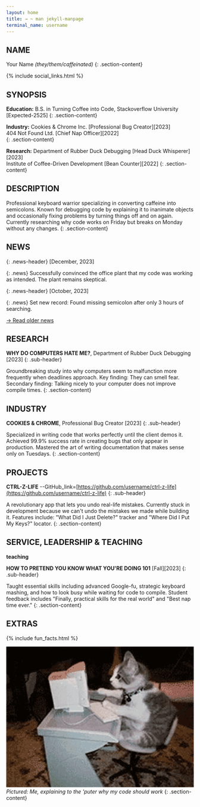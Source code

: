 ```yaml
---
layout: home
title: → ~ man jekyll-manpage
terminal_name: username
---
```


## NAME

Your Name *(they/them/caffeinated)*
{: .section-content}

{% include social_links.html %}

## SYNOPSIS

**Education:** B.S. in Turning Coffee into Code, Stackoverflow University [Expected-2525]
{: .section-content}

**Industry:**
Cookies & Chrome Inc. [Professional Bug Creator][2023]   
404 Not Found Ltd. [Chief Nap Officer][2022]   
{: .section-content}

**Research:**
Department of Rubber Duck Debugging [Head Duck Whisperer][2023]   
Institute of Coffee-Driven Development [Bean Counter][2022]
{: .section-content}

## DESCRIPTION

Professional keyboard warrior specializing in converting caffeine into semicolons. Known for debugging code by explaining it to inanimate objects and occasionally fixing problems by turning things off and on again. Currently researching why code works on Friday but breaks on Monday without any changes.
{: .section-content}

## NEWS

{: .news-header}
[December, 2023]

{: .news}
Successfully convinced the office plant that my code was working as intended. The plant remains skeptical.

{: .news-header}
[October, 2023]

{: .news}
Set new record: Found missing semicolon after only 3 hours of searching.


[→ Read older news](/news-archive)

## RESEARCH

**WHY DO COMPUTERS HATE ME?**, Department of Rubber Duck Debugging [2023]
{: .sub-header}

Groundbreaking study into why computers seem to malfunction more frequently when deadlines approach. Key finding: They can smell fear. Secondary finding: Talking nicely to your computer does not improve compile times.
{: .section-content}

## INDUSTRY

**COOKIES & CHROME**, Professional Bug Creator [2023]
{: .sub-header}

Specialized in writing code that works perfectly until the client demos it. Achieved 99.9% success rate in creating bugs that only appear in production. Mastered the art of writing documentation that makes sense only on Tuesdays.
{: .section-content}

## PROJECTS

**CTRL-Z-LIFE**
\--GitHub_link=[https://github.com/username/ctrl-z-life](https://github.com/username/ctrl-z-life)
{: .sub-header}

A revolutionary app that lets you undo real-life mistakes. Currently stuck in development because we can't undo the mistakes we made while building it. Features include: "What Did I Just Delete?" tracker and "Where Did I Put My Keys?" locator.
{: .section-content}

## SERVICE, LEADERSHIP & TEACHING

**teaching**

**HOW TO PRETEND YOU KNOW WHAT YOU'RE DOING 101** [Fall][2023]
{: .sub-header}

Taught essential skills including advanced Google-fu, strategic keyboard mashing, and how to look busy while waiting for code to compile. Student feedback includes "Finally, practical skills for the real world" and "Best nap time ever."
{: .section-content}

## EXTRAS

{% include fun_facts.html %}

![Profile Image](assets/images/profile.png)   
*Pictured: Me, explaining to the 'puter why my code should work*
{: .section-content}